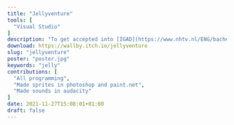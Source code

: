 ```yaml
---
title: "Jellyventure"
tools: [
  "Visual Studio"
]
description: "To get accepted into [IGAD](https://www.nhtv.nl/ENG/bachelors/creative-media-and-game-technologies/startpage.html) there was an assignment to make game with the theme jelly. Jellyventure became the game that got me accepted into [IGAD](https://www.nhtv.nl/ENG/bachelors/creative-media-and-game-technologies/startpage.html)."
download: https://wallby.itch.io/jellyventure
slug: "jellyventure"
poster: "poster.jpg"
keywords: "jelly"
contributions: [
  "All programming",
  "Made sprites in photoshop and paint.net",
  "Made sounds in audacity"
]
date: 2021-11-27T15:08:01+01:00
draft: false
---
```


